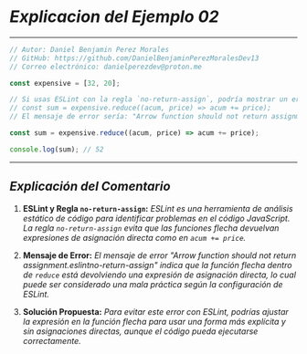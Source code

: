<!-- Autor: Daniel Benjamin Perez Morales -->
<!-- GitHub: https://github.com/DanielBenjaminPerezMoralesDev13 -->
<!-- Gitlab: https://gitlab.com/DanielBenjaminPerezMoralesDev13 -->
<!-- Correo electrónico: danielperezdev@proton.me -->

# ***Explicacion del Ejemplo 02***

---

```javascript
// Autor: Daniel Benjamin Perez Morales
// GitHub: https://github.com/DanielBenjaminPerezMoralesDev13
// Correo electrónico: danielperezdev@proton.me

const expensive = [32, 20];

// Si usas ESLint con la regla `no-return-assign`, podría mostrar un error en la siguiente línea:
// const sum = expensive.reduce((acum, price) => acum += price);
// El mensaje de error sería: "Arrow function should not return assignment.eslintno-return-assign"

const sum = expensive.reduce((acum, price) => acum += price);

console.log(sum); // 52
```

---

## ***Explicación del Comentario***

1. **ESLint y Regla `no-return-assign`:** *ESLint es una herramienta de análisis estático de código para identificar problemas en el código JavaScript. La regla `no-return-assign` evita que las funciones flecha devuelvan expresiones de asignación directa como en `acum += price`.*

2. **Mensaje de Error:** *El mensaje de error "Arrow function should not return assignment.eslintno-return-assign" indica que la función flecha dentro de `reduce` está devolviendo una expresión de asignación directa, lo cual puede ser considerado una mala práctica según la configuración de ESLint.*

3. **Solución Propuesta:** *Para evitar este error con ESLint, podrías ajustar la expresión en la función flecha para usar una forma más explícita y sin asignaciones directas, aunque el código pueda ejecutarse correctamente.*
